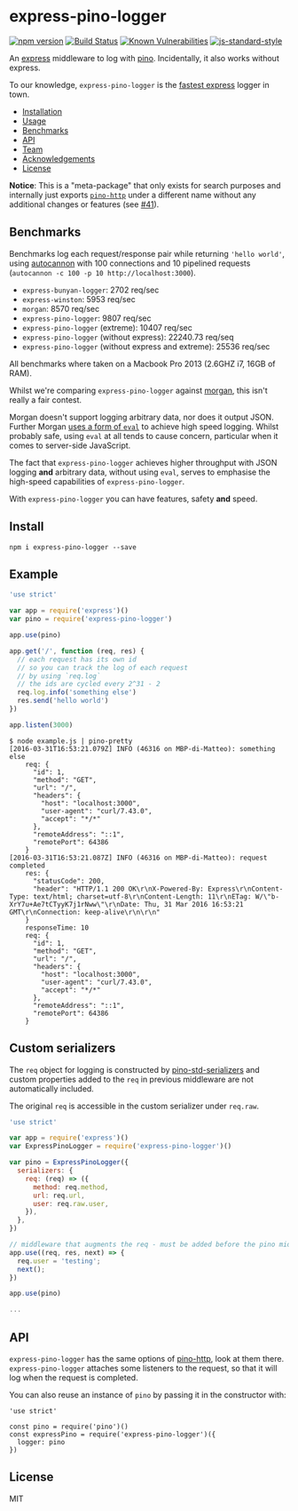# express-pino-logger
[![npm version](https://img.shields.io/npm/v/express-pino-logger)](https://www.npmjs.com/package/express-pino-logger)
[![Build Status](https://img.shields.io/github/workflow/status/pinojs/express-pino-logger/CI)](https://github.com/pinojs/express-pino-logger/actions)
[![Known Vulnerabilities](https://snyk.io/test/github/pinojs/express-pino-logger/badge.svg)](https://snyk.io/test/github/pinojs/express-pino-logger)
[![js-standard-style](https://img.shields.io/badge/code%20style-standard-brightgreen.svg?style=flat)](https://standardjs.com/)

An [express](http://npm.im/express) middleware to log with
[pino](https://github.com/pinojs/pino). Incidentally, it also works
without express.

To our knowledge, `express-pino-logger` is the [fastest express](#benchmarks) logger in town.

* [Installation](#install)
* [Usage](#usage)
* [Benchmarks](#benchmarks)
* [API](#api)
* [Team](#team)
* [Acknowledgements](#acknowledgements)
* [License](#license)

**Notice**: This is a "meta-package" that only exists for search purposes and internally just exports [`pino-http`](https://github.com/pinojs/pino-http) under a different name without any additional changes or features (see [#41](https://github.com/pinojs/express-pino-logger/issues/41)).

## Benchmarks

Benchmarks log each request/response pair while returning
`'hello world'`, using
[autocannon](https://github.com/mcollina/autocannon) with 100
connections and 10 pipelined requests (`autocannon -c 100 -p 10 http://localhost:3000`).

* `express-bunyan-logger`: 2702 req/sec
* `express-winston`: 5953 req/sec
* `morgan`: 8570 req/sec
* `express-pino-logger`: 9807 req/sec
* `express-pino-logger` (extreme): 10407 req/sec
* `express-pino-logger` (without express): 22240.73 req/seq
* `express-pino-logger` (without express and extreme): 25536 req/sec

All benchmarks where taken on a Macbook Pro 2013 (2.6GHZ i7, 16GB of RAM). 

Whilst we're comparing `express-pino-logger` against [morgan](http://npm.im/morgan), this isn't really a fair contest. 

Morgan doesn't support logging arbitrary data, nor does it output JSON. Further Morgan [uses a form of `eval`](https://github.com/expressjs/morgan/blob/5da5ff1f5446e3f3ff29d29a2d6582712612bf89/index.js#L383) to achieve high speed logging. Whilst probably safe, using `eval` at all tends to cause concern, particular when it comes to server-side JavaScript.

The fact that `express-pino-logger` achieves higher throughput with JSON logging **and** arbitrary data, without using `eval`, serves to emphasise the high-speed capabilities of `express-pino-logger`. 

With `express-pino-logger` you can have features, safety **and** speed. 

## Install

```
npm i express-pino-logger --save
```

## Example

```js
'use strict'

var app = require('express')()
var pino = require('express-pino-logger')

app.use(pino)

app.get('/', function (req, res) {
  // each request has its own id
  // so you can track the log of each request
  // by using `req.log`
  // the ids are cycled every 2^31 - 2
  req.log.info('something else')
  res.send('hello world')
})

app.listen(3000)
```

```
$ node example.js | pino-pretty
[2016-03-31T16:53:21.079Z] INFO (46316 on MBP-di-Matteo): something else
    req: {
      "id": 1,
      "method": "GET",
      "url": "/",
      "headers": {
        "host": "localhost:3000",
        "user-agent": "curl/7.43.0",
        "accept": "*/*"
      },
      "remoteAddress": "::1",
      "remotePort": 64386
    }
[2016-03-31T16:53:21.087Z] INFO (46316 on MBP-di-Matteo): request completed
    res: {
      "statusCode": 200,
      "header": "HTTP/1.1 200 OK\r\nX-Powered-By: Express\r\nContent-Type: text/html; charset=utf-8\r\nContent-Length: 11\r\nETag: W/\"b-XrY7u+Ae7tCTyyK7j1rNww\"\r\nDate: Thu, 31 Mar 2016 16:53:21 GMT\r\nConnection: keep-alive\r\n\r\n"
    }
    responseTime: 10
    req: {
      "id": 1,
      "method": "GET",
      "url": "/",
      "headers": {
        "host": "localhost:3000",
        "user-agent": "curl/7.43.0",
        "accept": "*/*"
      },
      "remoteAddress": "::1",
      "remotePort": 64386
    }
```


## Custom serializers

The `req` object for logging is constructed by [pino-std-serializers](https://github.com/pinojs/pino-std-serializers) and custom properties added to the `req` in previous middleware are not automatically included.

The original `req` is  accessible in the custom serializer under `req.raw`.

```js
'use strict'

var app = require('express')()
var ExpressPinoLogger = require('express-pino-logger')()

var pino = ExpressPinoLogger({
  serializers: {
    req: (req) => ({
      method: req.method,
      url: req.url,
      user: req.raw.user,
    }),
  },
})

// middleware that augments the req - must be added before the pino middleware
app.use((req, res, next) => {
  req.user = 'testing';
  next();
})

app.use(pino)

...

```


## API

`express-pino-logger` has the same options of
[pino-http](http://npm.im/pino-http), look at them there.
`express-pino-logger` attaches some listeners to the request, so that
it will log when the request is completed.

You can also reuse an instance of `pino` by passing it in the
constructor with:

```
'use strict'

const pino = require('pino')()
const expressPino = require('express-pino-logger')({
  logger: pino
})
```

## License

MIT
